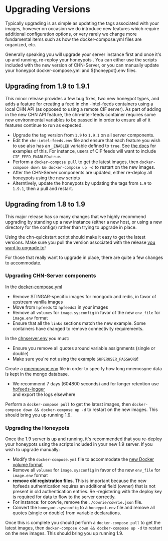 Upgrading Versions
=================
Typically upgrading is as simple as updating the tags associated with your images, however on occasion we do
 introduce new features which require additional configuration options, or very rarely we change more fundamental
  items such as how the docker-compose.yml files are organized, etc. 

Generally speaking you will upgrade your server instance first and once it's up and running, re-reploy your honeypots
. You can either use the scripts included with the new version of CHN-Server, or you can manually update your
 honeypot docker-compose.yml and ${honeypot}.env files.
 
## Upgrading from 1.9 to 1.9.1
This minor release provides a few bug fixes, two new honeypot types, and adds a feature for creating a feed in chn
-intel-feeds containers using a local CHN API (as opposed to using a remote CIF server). As part of adding in the new
 CHN API feature, the chn-intel-feeds container requires some new environmental variables to be passed in in order to
  ensure all of it features continue to run as expected.
  
* Upgrade the tag version from `1.9` to `1.9.1` on all server components.
* Edit the `chn-intel-feeds.env` file and ensure that each feature you wish to use also has an `_ENABLED` variable
 defined to `true`. See [the docs](https://communityhoneynetwork.readthedocs.io/en/v1.9.1/chnintelfeed/#chn-intel-feeds)
  for examples of this. For instance, users of CIF feeds will want to include `CIF_FEED_ENABLED=true`.
* Perform a `docker-compose pull` to get the latest images, then `docker-compose down && docker-compose up -d` to
 restart on the new images.
* After the CHN-Server components are updated, either re-deploy all honeypots using the new scripts
* Alterntively, update the honeypots by updating the tags from `1.9` to `1.9.1`, then a pull and restart.

## Upgrading from 1.8 to 1.9

This major release has so many changes that we highly recommend upgrading by standing up a new instance (either a new
 host, or using a new directory for the configs) rather than trying to upgrade in place. 
 
Using the chn-quickstart script should make it easy to get the latest versions. Make sure you pull the version
 associated with the release [you want to upgrade to](https://github.com/CommunityHoneyNetwork/chn-quickstart/releases/tag/v1.9)! 

For those that really want to upgrade in place, there are quite a few changes to accommodate.

### Upgrading CHN-Server components

In the [docker-compose.yml](https://communityhoneynetwork.readthedocs.io/en/v1.9/serverinstall/#deploying-the-server-manually)

* Remove STINGAR-specific images for mongodb and redis, in favor of upstream vanilla images
* Move from `hpfeeds` to `hpfeeds3` in your images
* Remove all `volumes` for `image.sysconfig` in favor of the new `env_file` for `image.env` format
* Ensure that all the `links` sections match the new example. Some containers have changed to remove connectivity
 requirements.

In the [chnserver.env](https://communityhoneynetwork.readthedocs.io/en/v1.9/serverinstall/#deploying-the-server-manually) you must:

* Ensure you remove all quotes around variable assignments (single or double)
* Make sure you're not using the example `SUPERUSER_PASSWORD`!

Create a [mnemosyne.env](https://communityhoneynetwork.readthedocs.io/en/v1.9/serverinstall/#deploying-the-server-manually) file in order to specify how long mnemosyne data is kept in the mongo database.

* We recommend 7 days (604800 seconds) and for longer retention use [hpfeeds-logger](https://communityhoneynetwork.readthedocs.io/en/v1.9/hpfeeds-logger/)   
 and export the logs elsewhere
 
Perform a `docker-compose pull` to get the latest images, then `docker-compose down && docker-compose up -d` to
 restart on the new images. This should bring you up running 1.9.

### Upgrading the Honeypots
Once the 1.9 server is up and running, it's recommended that you re-deploy your honeypots using the scripts included
 in your new 1.9 server. If you wish to upgrade manually:

* Modify the `docker-compose.yml` file to accommodate the [new Docker volume format](https://communityhoneynetwork.readthedocs.io/en/v1.9/cowrie/#example-cowrie-docker-composeyml)
* Remove all `volumes` for `image.sysconfig` in favor of the new `env_file` for `image.env` format
* __remove old registration files__. This is important because the new hpfeeds
 authentication requires an additional field (owner) that is not present in old authentication entries. Re
 -registering with the deploy key is required for data to flow to the server correctly.
* For instance: for cowrie, remove the `./cowrie/cowrie.json` file. 
* Convert the `honeypot.sysconfig` to a `honeypot.env` file and remove all quotes (single or double) from variable
 declarations.

Once this is complete you should perform a `docker-compose pull` to get the latest images, then `docker-compose down
 && docker-compose up -d` to restart on the new images. This should bring you up running 1.9.

